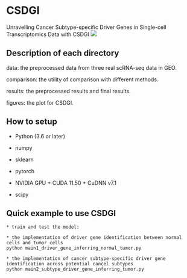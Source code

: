 # CSDGI
Unravelling Cancer Subtype-specific Driver Genes in Single-cell Transcriptomics Data with CSDGI
![](https://github.com/linxi159/CSDGI/blob/main/figures/CSDGI.tiff) 

## Description of each directory
data: the preprocessed data from three real scRNA-seq data in GEO.

comparison: the utility of comparison with different methods.

results: the preprocessed results and final results.

figures: the plot for CSDGI.


## How to setup

* Python (3.6 or later)

* numpy

* sklearn

* pytorch

* NVIDIA GPU + CUDA 11.50 + CuDNN v7.1

* scipy


## Quick example to use CSDGI
```
* train and test the model:

* the implementation of driver gene identification between normal cells and tumor cells
python main1_driver_gene_inferring_normal_tumor.py

* the implementation of cancer subtype-specific driver gene identification across potential cancel subtypes
python main2_subtype_driver_gene_inferring_tumor.py

```

